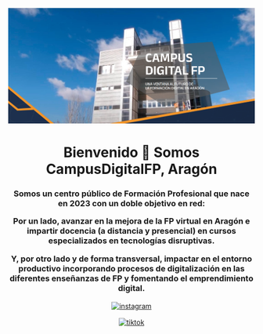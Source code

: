 ![Cabecera](campusdigitalfp-cabecera.png)
<h1 align="center">Bienvenido 👋 Somos CampusDigitalFP, Aragón</h1>
<h3 align="center">Somos un centro público de Formación Profesional que nace en 2023 con un doble objetivo en red:

Por un lado, avanzar en la mejora de la FP virtual en Aragón e impartir docencia (a distancia y presencial) en cursos especializados en tecnologías disruptivas. 

Y, por otro lado y de forma transversal, impactar en el entorno productivo incorporando procesos de digitalización en las diferentes enseñanzas de FP y fomentando el  emprendimiento digital.</h3>

<p align="center">
  <a href="https://www.instagram.com/campusdigitalfp/" target="blank">
    <img align="center" src="https://raw.githubusercontent.com/simple-icons/simple-icons/refs/heads/develop/icons/instagram.svg" alt="instagram" height="28px" width="28px" />
  </a>
  <p align="center">
<a href="https://www.instagram.com/campusdigitalfp/" target="blank">
    <img align="center" src="https://raw.githubusercontent.com/simple-icons/simple-icons/refs/heads/develop/icons/tiktok.svg" alt="tiktok" height="28px" width="28px" />
  </a>
</p>

